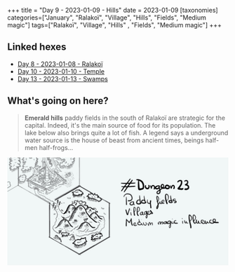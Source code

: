 +++
title = "Day 9 - 2023-01-09 - Hills"
date = 2023-01-09
[taxonomies]
categories=["January", "Ralakoï", "Village", "Hills", "Fields", "Medium magic"]
tags=["Ralakoï", "Village", "Hills" , "Fields", "Medium magic"]
+++

## Linked hexes
- [Day 8 - 2023-01-08 - Ralakoï](../day-8)
- [Day 10 - 2023-01-10 - Temple](../day-10)
- [Day 13 - 2023-01-13 - Swamps](../day-13)


## What's going on here?
> **Emerald hills** paddy fields in the south of Ralakoï are strategic for the capital. Indeed, it's the main source of food for its population.
> The lake below also brings quite a lot of fish. A legend says a underground water source is the house of beast from ancient times, beings half-men half-frogs...


![day9](../day9.jpeg)

